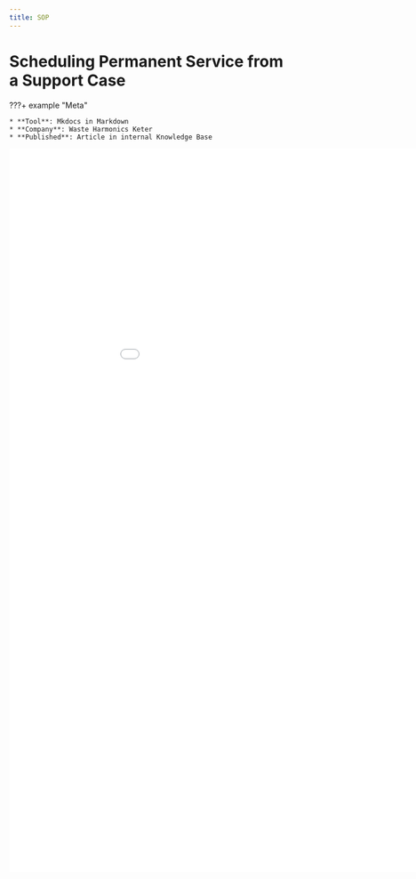 ```yaml
---
title: SOP
---
```


# Scheduling Permanent Service from a Support Case

???+ example "Meta"

    * **Tool**: Mkdocs in Markdown
    * **Company**: Waste Harmonics Keter
    * **Published**: Article in internal Knowledge Base

<embed class="pdf" 
               src=
"../../assets\pdfs\Scheduling-Permanent-Service-from-a-Support-Case.pdf"
            width="1000" height="1300" markdown>